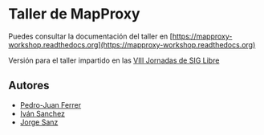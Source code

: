 Taller de MapProxy
=======================

Puedes consultar la documentación del taller en [https://mapproxy-workshop.readthedocs.org](https://mapproxy-workshop.readthedocs.org)

Versión para el taller impartido en las [VIII Jornadas de SIG Libre](http://www.sigte.udg.edu/jornadassiglibre/)

Autores
--------------

- [Pedro-Juan Ferrer](http://twitter.com/vehrka)
- [Iván Sanchez](http://twitter.com/realivansanchez)
- [Jorge Sanz](http://twitter.com/xurxosanz)
